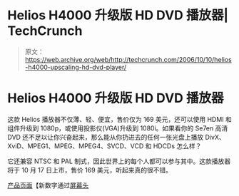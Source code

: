 # Helios H4000 升级版 HD DVD 播放器| TechCrunch

> 原文：<https://web.archive.org/web/http://techcrunch.com/2006/10/10/helios-h4000-upscaling-hd-dvd-player/>

# Helios H4000 升级版 HD DVD 播放器

这款 Helios 播放器不仅薄、轻、便宜，售价仅为 169 美元，还可以使用 HDMI 和组件升级到 1080p，或使用投影仪(VGA)升级到 1080i。如果看你的 Se7en 高清 DVD 还不足以让你兴奋起来，那么能从你扔进去的任何一张光盘上播放 DivX、XviD、MPEG1、MPEG、MPEG4、SVCD、VCD 和 HDCDs 怎么样？

它还兼容 NTSC 和 PAL 制式，因此世界上的每个人都可以参与其中。这款播放器将于 10 月 17 日上市，售价 169 美元，听起来真的很不错。

[产品页面](https://web.archive.org/web/20130627212323/http://www.neodigits.com/new/body/products/h4000/h4000.asp)【新数字通过[屏幕头](https://web.archive.org/web/20130627212323/http://www.screenhead.com/reviews/helios-h4000-hd-upscaling-dvd.html)
